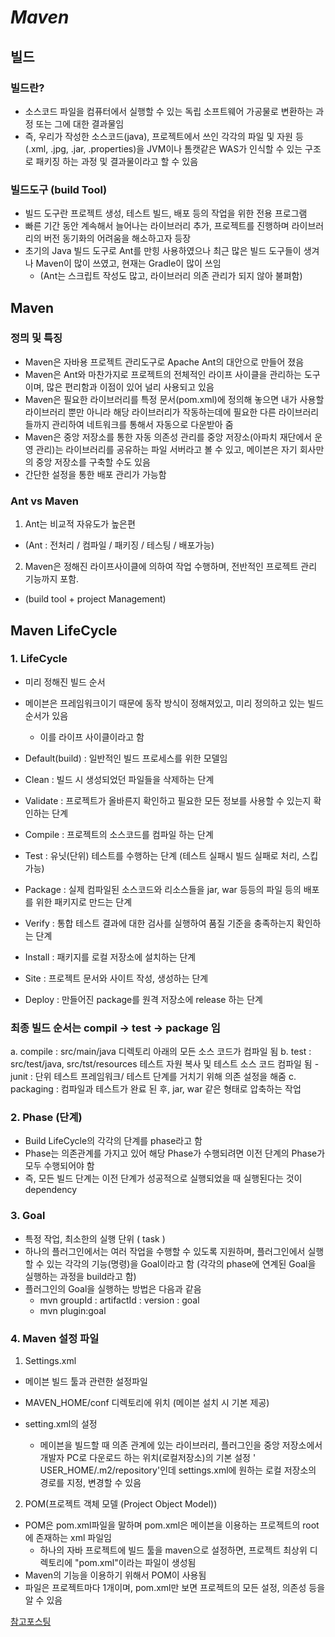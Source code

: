 # _Maven_

## 빌드

### 빌드란?

- 소스코드 파일을 컴퓨터에서 실행할 수 있는 독립 소프트웨어 가공물로 변환하는 과정 또는 그에 대한 결과물임
- 즉, 우리가 작성한 소스코드(java), 프로젝트에서 쓰인 각각의 파일 및 자원 등(.xml, .jpg, .jar, .properties)을 JVM이나 톰캣같은 WAS가 인식할 수 있는 구조로 패키징 하는 과정 및 결과물이라고 할 수 있음

### 빌드도구 (build Tool)

- 빌드 도구란 프로젝트 생성, 테스트 빌드, 배포 등의 작업을 위한 전용 프로그램
- 빠른 기간 동안 계속해서 늘어나는 라이브러리 추가, 프로젝트를 진행하며 라이브러리의 버전 동기화의 어려움을 해소하고자 등장
- 초기의 Java 빌드 도구로 Ant를 만힝 사용하였으나 최근 많은 빌드 도구들이 생겨나 Maven이 많이 쓰였고, 현재는 Gradle이 많이 쓰임
  - (Ant는 스크립트 작성도 많고, 라이브러리 의존 관리가 되지 않아 불펴함)

## Maven

### 정믜 및 특징

- Maven은 자바용 프로젝트 관리도구로 Apache Ant의 대안으로 만들어 졌음
- Maven은 Ant와 마찬가지로 프로젝트의 전체적인 라이프 사이클을 관리하는 도구이며, 많은 편리함과 이점이 있어 널리 사용되고 있음
- Maven은 필요한 라이브러리를 특정 문서(pom.xml)에 정의해 놓으면 내가 사용할 라이브러리 뿐만 아니라 해당 라이브러리가 작동하는데에 필요한 다른 라이브러리들까지 관리하여 네트워크를 통해서 자동으로 다운받아 줌
- Maven은 중앙 저장소를 통한 자동 의존성 관리를 중앙 저장소(아파치 재단에서 운영 관리)는 라이브러리를 공유하는 파일 서버라고 볼 수 있고, 메이븐은 자기 회사만의 중앙 저장소를 구축할 수도 있음
- 간단한 설정을 통한 배포 관리가 가능함

### Ant vs Maven

1. Ant는 비교적 자유도가 높은편

- (Ant : 전처리 / 컴파일 / 패키징 / 테스팅 / 배포가능)

2. Maven은 정해진 라이프사이클에 의하여 작업 수행하며, 전반적인 프로젝트 관리 기능까지 포함.

- (build tool + project Management)

## Maven LifeCycle

### 1. LifeCycle

- 미리 정해진 빌드 순서
- 메이븐은 프레임워크이기 때문에 동작 방식이 정해져있고, 미리 정의하고 있는 빌드 순서가 있음

  - 이를 라이프 사이클이라고 함

- Default(build) : 일반적인 빌드 프로세스를 위한 모델임
- Clean : 빌드 시 생성되었던 파일들을 삭제하는 단계
- Validate : 프로젝트가 올바른지 확인하고 필요한 모든 정보를 사용할 수 있는지 확인하는 단계
- Compile : 프로젝트의 소스코드를 컴파일 하는 단계
- Test : 유닛(단위) 테스트를 수행하는 단계 (테스트 실패시 빌드 실패로 처리, 스킵가능)
- Package : 실제 컴파일된 소스코드와 리소스들을 jar, war 등등의 파일 등의 배포를 위한 패키지로 만드는 단계
- Verify : 통합 테스트 결과에 대한 검사를 실행하여 품질 기준을 충족하는지 확인하는 단계
- Install : 패키지를 로컬 저장소에 설치하는 단계
- Site : 프로젝트 문서와 사이트 작성, 생성하는 단계
- Deploy : 만들어진 package를 원격 저장소에 release 하는 단계

### 최종 빌드 순서는 compil -> test -> package 임

a. compile : src/main/java 디렉토리 아래의 모든 소스 코드가 컴파일 됨
b. test : src/test/java, src/tst/resources 테스트 자원 복사 및 테스트 소스 코드 컴파일 됨 - junit : 단위 테스트 프레임워크/ 테스트 단계를 거치기 위해 의존 설정을 해줌
c. packaging : 컴파일과 테스트가 완료 된 후, jar, war 같은 형태로 압축하는 작업

### 2. Phase (단계)

- Build LifeCycle의 각각의 단계를 phase라고 함
- Phase는 의존관계를 가지고 있어 해당 Phase가 수행되려면 이전 단계의 Phase가 모두 수행되어야 함
- 즉, 모든 빌드 단계는 이전 단계가 성공적으로 실행되었을 때 실행된다는 것이 dependency

### 3. Goal

- 특정 작업, 최소한의 실행 단위 ( task )
- 하나의 플러그인에서는 여러 작업을 수행할 수 있도록 지원하며, 플러그인에서 실행할 수 있는 각각의 기능(명령)을 Goal이라고 함
  (각각의 phase에 연계된 Goal을 실행하는 과정을 build라고 함)
- 플러그인의 Goal을 실행하는 방법은 다음과 같음
  - mvn groupId : artifactId : version : goal
  - mvn plugin:goal

### 4. Maven 설정 파일

1. Settings.xml

- 메이븐 빌드 툴과 관련한 설정파일
- MAVEN_HOME/conf 디렉토리에 위치 (메이븐 설치 시 기본 제공)
- setting.xml의 설정

  - 메이븐을 빌드할 때 의존 관계에 있는 라이브러리, 플러그인을 중앙 저장소에서 개발자 PC로 다운로드 하는 위치(로컬저장소)의 기본 설정 ' USER_HOME/.m2/repository'인데 settings.xml에 원하는 로컬 저장소의 경로를 지정, 변경할 수 있음

2. POM(프로젝트 객체 모델 (Project Object Model))

- POM은 pom.xml파일을 말하며 pom.xml은 메이븐을 이용하는 프로젝트의 root에 존재하는 xml 파일임
  - 하나의 자바 프로젝트에 빌드 툴을 maven으로 설정하면, 프로젝트 최상위 디렉토리에 "pom.xml"이라는 파일이 생성됨
- Maven의 기능을 이용하기 위해서 POM이 사용됨
- 파일은 프로젝트마다 1개이며, pom.xml만 보면 프로젝트의 모든 설정, 의존성 등을 알 수 있음

[참고포스팅](https://goddaehee.tistory.com/199)
